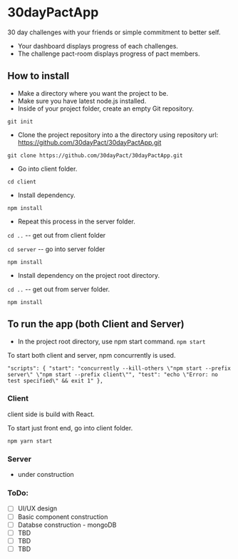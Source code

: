 # 30dayPactApp
30 day challenges with your friends or simple commitment to better self.

- Your dashboard displays progress of each challenges. 
- The challenge pact-room displays progress of pact members. 

## How to install 
- Make a directory where you want the project to be. 
- Make sure you have latest node.js installed.
- Inside of your project folder, create an empty Git repository.

`git init`
- Clone the project repository into a the directory using repository url: https://github.com/30dayPact/30dayPactApp.git

`git clone https://github.com/30dayPact/30dayPactApp.git`
- Go into client folder.

`cd client `

- Install dependency.

`npm install`
- Repeat this process in the server folder.

`cd ..` -- get out from client folder

`cd server` -- go into server folder

`npm install`

- Install dependency on the project root directory. 

`cd ..` -- get out from server folder.

`npm install`

## To run the app (both Client and Server)
- In the project root directory, use npm start command.
`npm start`

To start both client and server, npm concurrently is used.

`"scripts": {
    "start": "concurrently --kill-others \"npm start --prefix server\" \"npm start --prefix client\"",
    "test": "echo \"Error: no test specified\" && exit 1"
  },`

### Client 
client side is build with React. 

To start just front end, go into client folder. 

`npm yarn start`

### Server 
- under construction

### ToDo:
- [ ] UI/UX design
- [ ] Basic component construction 
- [ ] Databse construction - mongoDB
- [ ] TBD
- [ ] TBD
- [ ] TBD
